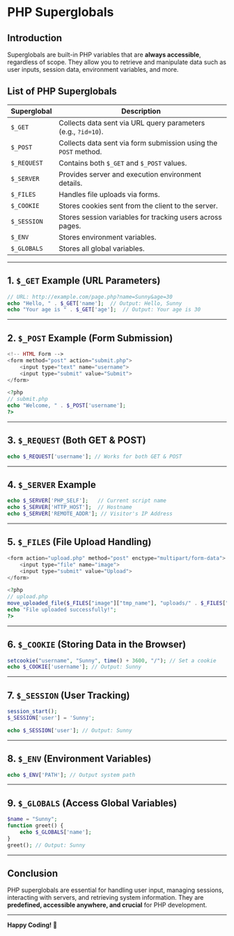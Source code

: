# PHP Superglobals

## Introduction
Superglobals are built-in PHP variables that are **always accessible**, regardless of scope. They allow you to retrieve and manipulate data such as user inputs, session data, environment variables, and more.

## List of PHP Superglobals

| Superglobal      | Description |
|-----------------|-------------|
| `$_GET`        | Collects data sent via URL query parameters (e.g., `?id=10`). |
| `$_POST`       | Collects data sent via form submission using the `POST` method. |
| `$_REQUEST`    | Contains both `$_GET` and `$_POST` values. |
| `$_SERVER`     | Provides server and execution environment details. |
| `$_FILES`      | Handles file uploads via forms. |
| `$_COOKIE`     | Stores cookies sent from the client to the server. |
| `$_SESSION`    | Stores session variables for tracking users across pages. |
| `$_ENV`        | Stores environment variables. |
| `$_GLOBALS`    | Stores all global variables. |

---

## 1. `$_GET` Example (URL Parameters)
```php
// URL: http://example.com/page.php?name=Sunny&age=30
echo "Hello, " . $_GET['name'];  // Output: Hello, Sunny
echo "Your age is " . $_GET['age'];  // Output: Your age is 30
```

---

## 2. `$_POST` Example (Form Submission)
```php
<!-- HTML Form -->
<form method="post" action="submit.php">
    <input type="text" name="username">
    <input type="submit" value="Submit">
</form>

<?php
// submit.php
echo "Welcome, " . $_POST['username'];
?>
```

---

## 3. `$_REQUEST` (Both GET & POST)
```php
echo $_REQUEST['username']; // Works for both GET & POST
```

---

## 4. `$_SERVER` Example
```php
echo $_SERVER['PHP_SELF'];   // Current script name
echo $_SERVER['HTTP_HOST'];  // Hostname
echo $_SERVER['REMOTE_ADDR']; // Visitor's IP Address
```

---

## 5. `$_FILES` (File Upload Handling)
```php
<form action="upload.php" method="post" enctype="multipart/form-data">
    <input type="file" name="image">
    <input type="submit" value="Upload">
</form>

<?php
// upload.php
move_uploaded_file($_FILES["image"]["tmp_name"], "uploads/" . $_FILES["image"]["name"]);
echo "File uploaded successfully!";
?>
```

---

## 6. `$_COOKIE` (Storing Data in the Browser)
```php
setcookie("username", "Sunny", time() + 3600, "/"); // Set a cookie
echo $_COOKIE['username']; // Output: Sunny
```

---

## 7. `$_SESSION` (User Tracking)
```php
session_start();
$_SESSION['user'] = 'Sunny';

echo $_SESSION['user']; // Output: Sunny
```

---

## 8. `$_ENV` (Environment Variables)
```php
echo $_ENV['PATH']; // Output system path
```

---

## 9. `$_GLOBALS` (Access Global Variables)
```php
$name = "Sunny";
function greet() {
    echo $_GLOBALS['name'];
}
greet(); // Output: Sunny
```

---

## Conclusion
PHP superglobals are essential for handling user input, managing sessions, interacting with servers, and retrieving system information. They are **predefined, accessible anywhere, and crucial** for PHP development.

---
**Happy Coding! 🚀**

